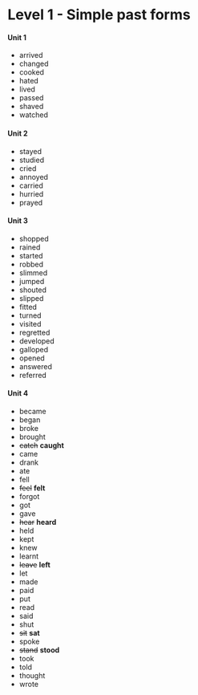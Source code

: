 # Level 1 - Simple past forms

#### Unit 1

- arrived
- changed
- cooked
- hated
- lived
- passed
- shaved
- watched

#### Unit 2

- stayed
- studied
- cried
- annoyed
- carried
- hurried
- prayed

#### Unit 3

- shopped
- rained
- started
- robbed
- slimmed
- jumped
- shouted
- slipped
- fitted
- turned
- visited
- regretted
- developed
- galloped
- opened
- answered
- referred

#### Unit 4

- became
- began
- broke
- brought
- ~~catch~~ **caught**
- came
- drank
- ate
- fell
- ~~feel~~ **felt**
- forgot
- got
- gave
- ~~hear~~ **heard**
- held
- kept
- knew
- learnt
- ~~leave~~ **left**
- let
- made
- paid
- put
- read
- said
- shut
- ~~sit~~ **sat**
- spoke
- ~~stand~~ **stood**
- took
- told
- thought
- wrote